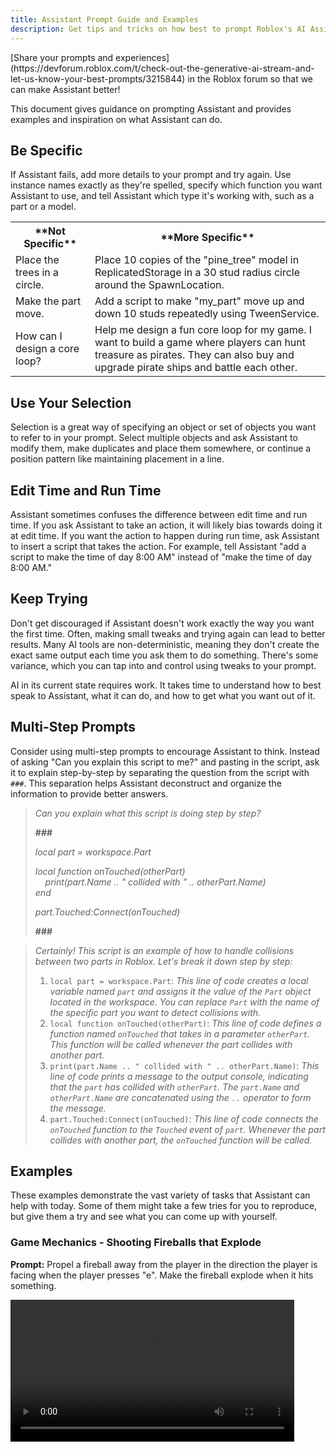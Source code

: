 ```yaml
---
title: Assistant Prompt Guide and Examples
description: Get tips and tricks on how best to prompt Roblox's AI Assistant to get the best results.
---
```


<Alert severity="success">
[Share your prompts and experiences](https://devforum.roblox.com/t/check-out-the-generative-ai-stream-and-let-us-know-your-best-prompts/3215844) in the Roblox forum so that we can make Assistant better!
</Alert>

This document gives guidance on prompting Assistant and provides examples and inspiration on what Assistant can do.

## Be Specific

If Assistant fails, add more details to your prompt and try again. Use instance names exactly as they're spelled, specify which function you want Assistant to use, and tell Assistant which type it's working with, such as a part or a model.

<table>
  <tr>
    <th>**Not Specific**</th>
    <th>**More Specific**</th>
  </tr>
  <tr>
    <td>Place the trees in a circle.</td>
    <td>Place 10 copies of the "pine_tree" model in ReplicatedStorage in a 30 stud radius circle around the SpawnLocation.</td>
  </tr>
  <tr>
    <td>Make the part move.</td>
    <td>Add a script to make "my_part" move up and down 10 studs repeatedly using TweenService.</td>
  </tr>
  <tr>
    <td>How can I design a core loop?</td>
    <td>Help me design a fun core loop for my game. I want to build a game where players can hunt treasure as pirates. They can also buy and upgrade pirate ships and battle each other.</td>
  </tr>
</table>

## Use Your Selection

Selection is a great way of specifying an object or set of objects you want to refer to in your prompt. Select multiple objects and ask Assistant to modify them, make duplicates and place them somewhere, or continue a position pattern like maintaining placement in a line.

## Edit Time and Run Time

Assistant sometimes confuses the difference between edit time and run time. If you ask Assistant to take an action, it will likely bias towards doing it at edit time. If you want the action to happen during run time, ask Assistant to insert a script that takes the action. For example, tell Assistant "add a script to make the time of day 8:00 AM" instead of "make the time of day 8:00 AM."

## Keep Trying

Don't get discouraged if Assistant doesn't work exactly the way you want the first time. Often, making small tweaks and trying again can lead to better results. Many AI tools are non-deterministic, meaning they don't create the exact same output each time you ask them to do something. There's some variance, which you can tap into and control using tweaks to your prompt.

AI in its current state requires work. It takes time to understand how to best speak to Assistant, what it can do, and how to get what you want out of it.

## Multi-Step Prompts

Consider using multi-step prompts to encourage Assistant to think. Instead of asking "Can you explain this script to me?" and pasting in the script, ask it to explain step-by-step by separating the question from the script with `###`. This separation helps Assistant deconstruct and organize the information to provide better answers.

<Tabs>
<TabItem label="Prompt">
<blockquote>

_Can you explain what this script is doing step by step?_

**\###**

_local part = workspace.Part_

_local function onTouched(otherPart)_<br />
&nbsp;&nbsp;&nbsp;&nbsp;_print(part.Name .. " collided with " .. otherPart.Name)_<br />
_end_

_part.Touched:Connect(onTouched)_

**\###**

</blockquote>
</TabItem>
<TabItem label="Assistant Response">
<blockquote>

_Certainly! This script is an example of how to handle collisions between two parts in Roblox. Let's break it down step by step:_

1. `local part = workspace.Part`: _This line of code creates a local variable named `part` and assigns it the value of the `Part` object located in the workspace. You can replace `Part` with the name of the specific part you want to detect collisions with._
2. `local function onTouched(otherPart)`: _This line of code defines a function named `onTouched` that takes in a parameter `otherPart`. This function will be called whenever the part collides with another part._
3. `print(part.Name .. " collided with " .. otherPart.Name)`: _This line of code prints a message to the output console, indicating that the `part` has collided with `otherPart`. The `part.Name` and `otherPart.Name` are concatenated using the `..` operator to form the message._
4. `part.Touched:Connect(onTouched)`: _This line of code connects the `onTouched` function to the `Touched` event of `part`. Whenever the part collides with another part, the `onTouched` function will be called._

</blockquote>
</TabItem>
</Tabs>

## Examples

These examples demonstrate the vast variety of tasks that Assistant can help with today. Some of them might take a few tries for you to reproduce, but give them a try and see what you can come up with yourself.

### Game Mechanics - Shooting Fireballs that Explode

**Prompt:**
Propel a fireball away from the player in the direction the player is facing when the player presses "e".
Make the fireball explode when it hits something.

<video controls width="90%" src="/assets/assistant/prompt16.webm" />

### Game Mechanics - Set Up a Teams System and Assign Players

**Prompt:**
Add a script to make a system of teams (red, blue, green, yellow) and assign each player randomly to a team.

<video controls width="90%" src="/assets/assistant/prompt17.webm" />

### Game Mechanics - Temple Run Style Constant Running

**Prompt:**
Make my character run forward constantly like in a temple run game.

<video controls width="90%" src="/assets/assistant/prompt3.webm" />

### Game Mechanics - Fire Power Up

**Prompt:**
Add a script that makes the player light on fire and jump 3 time as high if they press "q". The fire should be attached to the player and move with them. If they press "q" again, turn off the fire and reset the jump power.

<video controls width="90%" src="/assets/assistant/prompt4.webm" />

### Game Mechanics - NPC Lasers

**Prompt:**
Add a script that makes this shoot a laser using a long thin part that's blue and neon at the player if they're within 30 studs.

Add a script to make this look towards and slowly move towards the closest player if they're within 50 studs. Only move in the x and z axes, keep the y axis constant.

<video controls width="90%" src="/assets/assistant/prompt9.webm" />

### Game Mechanics - Interactive NPC

**Prompt:**
This is an NPC. Add a prompt that lets the player interact with it. If the player interacts, have the NPC say "hello [player's name]" where player's name is the actual player's name, in a text pop up.

Add a script that makes this npc always look towards the closest player.

<video controls width="90%" src="/assets/assistant/prompt2.webm" />

### Game Mechanics - NPC Patrolling

**Prompt:**
Add a script to make this NPC move slowly between startpart and endpart repeatedly.
It should face the part and then move to it, then face the other part and move to it.
If the player comes within 10 studs, turn the NPC red and make it chase the player.

<video controls width="90%" src="/assets/assistant/prompt1.webm" />

### Game Mechanics - Updating Scoreboard

**Prompt:**
Add a script that deletes this and adds 100 to the players score.

Add a script to show the player's score on the scoreboard.

<video controls width="90%" src="/assets/assistant/prompt11.webm" />

### Camera - Locking to Top Down

**Prompt:**
Add a script that locks the camera in a top down view on the player and follow the player, making sure the player remains in the center of the screen.

<video controls width="90%" src="/assets/assistant/prompt13.webm" />

### Camera - Locking to First Person

**Prompt:**
Create a script to lock the camera in first person view.

<video controls width="90%" src="/assets/assistant/prompt15.webm" />

### UI - Drop-down Menu

**Prompt:**
Create a drop down menu with 5 items.

<video controls width="90%" src="/assets/assistant/prompt18.webm" />

### UI - Health Bar

**Prompt:**
Add a part on the ground, when a player touches it, it decreases health by 10%. Put a UI health bar in the upper center of the screen that turns red when the players health is less than 20%.

<video controls width="90%" src="/assets/assistant/prompt5.webm" />

### UI - Simple HUD

**Prompt:**
Create a heads up display in StarterGui. Add a healthbar to the top right, and a text label with the player's name underneath it. In the bottom right, add 4 buttons in a diamond shape, with "Potions" on top, "Weapons" on the left, "Inventory" on the bottom, and "Special" on the right. Make the colors fall color themed.

<img width="90%" src="/assets/assistant/prompt10.png" />

### Building - Scattering Objects with Randomization

**Prompt:**
Add 0-5 of the selected instance "Mushroom" around each "RedwoodTree-Var01".

<video controls width="90%" src="/assets/assistant/prompt19.webm" />

### Building - Night / Day Cycle with Street Lights

**Prompt:**
Add a script that changes the time of day by 1 hour every second. Start at 3pm. At 7pm, turn every spotlight's brightness up to 10. At 8am turn every spotlight's brightness down to 0.

<video controls width="90%" src="/assets/assistant/prompt7.webm" />

### Building - Physics-based Suspension Bridge

**Prompt:**
Create a rope bridge. Make 10 wood planks that are 5 studs wide and 2 studs long.
Place them in a row. Add rop constraints on each side of the parts, connecting
each one to the part before it and after it. Make all the rope constraints
visible, anchor the 1st and 10th part, and add a drag detector on the 1st and 10th part.

<img width="90%" src="/assets/assistant/prompt12.png" />

### Building - Adding Smoke to Chimneys

**Prompt:**
Insert an invisible brick that is non-collidable into every chimney in every house. The brick should have a particle inside it that makes smoke that flows upwards, and the smoke must be white.

<video controls width="90%" src="/assets/assistant/prompt14.webm" />

### Building - Renaming Instances

**Prompt:**
Rename all the "emptyscripts" objects to "Script+uniqueID".

<video controls width="90%" src="/assets/assistant/prompt8.webm" />

### Building - Creating Terrain

**Prompt:**
Create a terrain region with rolling hills.

<img width="90%" src="/assets/assistant/prompt6.png" />

### Building - Adding Behavior at Scale

**Prompt:**
Add a script to make the spotlights in the folder StreetLights flicker on and off randomly.

<video controls width="90%" controls src="/assets/assistant/prompt20.webm" />

### Building - Replacing Greyboxes with Assets

**Prompt:**
Replace each of the selected parts with a model of the same name currently in the data model inside the AssetLibrary Folder under workspace. For example, if the part is called "Suburban House", look for a model called "Suburban House" and replace the part with that model.

<video controls width="90%" src="/assets/assistant/prompt21.webm" />
